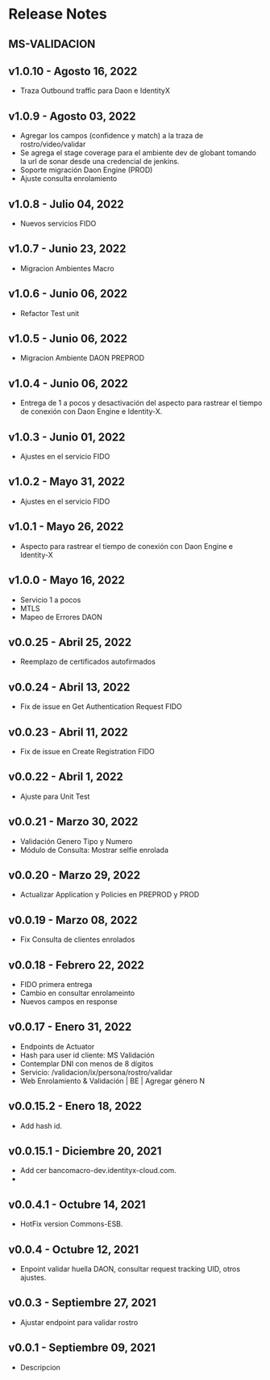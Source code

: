 # Release Notes

## MS-VALIDACION

## v1.0.10 - Agosto 16, 2022
- Traza Outbound traffic para Daon e IdentityX

## v1.0.9 - Agosto 03, 2022
- Agregar los campos (confidence y match) a la traza de rostro/video/validar
- Se agrega el stage coverage para el ambiente dev de globant tomando la url de sonar desde una credencial de jenkins.
- Soporte migración Daon Engine (PROD)
- Ajuste consulta enrolamiento

## v1.0.8 - Julio 04, 2022
- Nuevos servicios FIDO

## v1.0.7 - Junio 23, 2022
- Migracion Ambientes Macro

## v1.0.6 - Junio 06, 2022
- Refactor Test unit

## v1.0.5 - Junio 06, 2022
- Migracion Ambiente DAON PREPROD

## v1.0.4 - Junio 06, 2022
- Entrega de 1 a pocos y desactivación del aspecto para rastrear el tiempo de conexión con Daon Engine e Identity-X.

## v1.0.3 - Junio 01, 2022
- Ajustes en el servicio FIDO

## v1.0.2 - Mayo 31, 2022
- Ajustes en el servicio FIDO

## v1.0.1 - Mayo 26, 2022
- Aspecto para rastrear el tiempo de conexión con Daon Engine e Identity-X

## v1.0.0 - Mayo 16, 2022
- Servicio 1 a pocos
- MTLS
- Mapeo de Errores DAON

## v0.0.25 - Abril 25, 2022
- Reemplazo de certificados autofirmados

## v0.0.24 - Abril 13, 2022
- Fix de issue en Get Authentication Request FIDO

## v0.0.23 - Abril 11, 2022
- Fix de issue en Create Registration FIDO

## v0.0.22 - Abril 1, 2022
- Ajuste para Unit Test

## v0.0.21 - Marzo 30, 2022
- Validación Genero Tipo y Numero
- Módulo de Consulta: Mostrar selfie enrolada

## v0.0.20 - Marzo 29, 2022
- Actualizar Application y Policies en PREPROD y PROD

## v0.0.19 - Marzo 08, 2022
- Fix Consulta de clientes enrolados

## v0.0.18 - Febrero 22, 2022
- FIDO primera entrega
- Cambio en consultar enrolameinto
- Nuevos campos en response

## v0.0.17 - Enero 31, 2022
- Endpoints de Actuator
- Hash para user id cliente: MS Validación
- Contemplar DNI con menos de 8 dígitos
- Servicio: /validacion/ix/persona/rostro/validar
- Web Enrolamiento & Validación | BE | Agregar género N

## v0.0.15.2 - Enero 18, 2022
- Add hash id.

## v0.0.15.1 - Diciembre 20, 2021
- Add cer bancomacro-dev.identityx-cloud.com.
- 
## v0.0.4.1 - Octubre 14, 2021
 - HotFix version Commons-ESB.

## v0.0.4 - Octubre 12, 2021
 - Enpoint validar huella DAON, consultar request tracking UID, otros ajustes.

## v0.0.3 - Septiembre 27, 2021
 - Ajustar endpoint para validar rostro

## v0.0.1 - Septiembre 09, 2021
 - Descripcion



